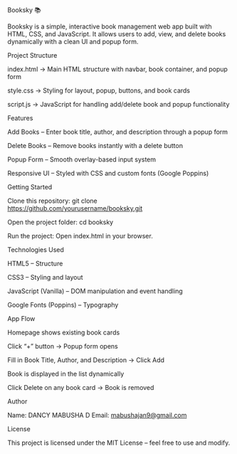 Booksky 📚

Booksky is a simple, interactive book management web app built with HTML, CSS, and JavaScript.
It allows users to add, view, and delete books dynamically with a clean UI and popup form.

Project Structure

index.html → Main HTML structure with navbar, book container, and popup form

style.css → Styling for layout, popup, buttons, and book cards

script.js → JavaScript for handling add/delete book and popup functionality

Features

Add Books – Enter book title, author, and description through a popup form

Delete Books – Remove books instantly with a delete button

Popup Form – Smooth overlay-based input system

Responsive UI – Styled with CSS and custom fonts (Google Poppins)

Getting Started

Clone this repository:
git clone https://github.com/yourusername/booksky.git

Open the project folder:
cd booksky

Run the project:
Open index.html in your browser.

Technologies Used

HTML5 – Structure

CSS3 – Styling and layout

JavaScript (Vanilla) – DOM manipulation and event handling

Google Fonts (Poppins) – Typography

App Flow

Homepage shows existing book cards

Click “+” button → Popup form opens

Fill in Book Title, Author, and Description → Click Add

Book is displayed in the list dynamically

Click Delete on any book card → Book is removed

Author

Name: DANCY MABUSHA D
Email: mabushajan9@gmail.com

License

This project is licensed under the MIT License – feel free to use and modify.
